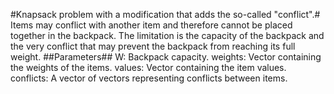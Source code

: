 #Knapsack problem with a modification that adds the so-called "conflict".#
Items may conflict with another item and therefore cannot be placed together in the backpack. The limitation is the capacity of the backpack and the very conflict that may prevent the backpack from reaching its full weight.
##Parameters##
W: Backpack capacity.
weights: Vector containing the weights of the items.
values: Vector containing the item values.
conflicts: A vector of vectors representing conflicts between items.
